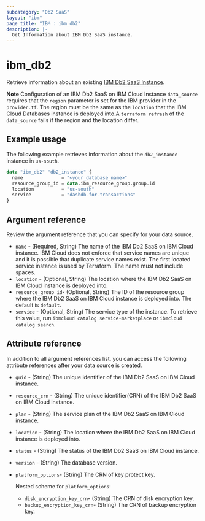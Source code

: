 ```yaml
---
subcategory: "Db2 SaaS"
layout: "ibm"
page_title: "IBM : ibm_db2"
description: |-
  Get Information about IBM Db2 SaaS instance.
---
```


# ibm_db2

Retrieve information about an existing [IBM Db2 SaaS Instance](https://cloud.ibm.com/docs/Db2onCloud).

**Note**
Configuration of an IBM Db2 SaaS on IBM Cloud Instance `data_source` requires that the `region` parameter is set for the IBM provider in the `provider.tf`. The region must be the same as the `location` that the IBM Cloud Databases instance is deployed into.A `terraform refresh` of the `data_source` fails if the region and the location differ.

## Example usage
The following example retrieves information about the `db2_instance` instance in `us-south`.

```terraform
data "ibm_db2" "db2_instance" {
  name              = "<your_database_name>"
  resource_group_id = data.ibm_resource_group.group.id
  location          = "us-south"
  service           = "dashdb-for-transactions"
}
```

## Argument reference
Review the argument reference that you can specify for your data source. 

- `name` - (Required, String) The name of the IBM Db2 SaaS on IBM Cloud instance. IBM Cloud does not enforce that service names are unique and it is possible that duplicate service names exist. The first located service instance is used by  Terraform. The name must not include spaces.
- `location` - (Optional, String) The location where the IBM Db2 SaaS on IBM Cloud instance is deployed into.
- `resource_group_id`- (Optional, String) The ID of the resource group where the IBM Db2 SaaS on IBM Cloud instance is deployed into. The default is `default`.
- `service` - (Optional, String) The service type of the instance. To retrieve this value, run `ibmcloud catalog service-marketplace` or `ibmcloud catalog search`.

## Attribute reference
In addition to all argument references list, you can access the following attribute references after your data source is created. 

- `guid` - (String) The unique identifier of the IBM Db2 SaaS on IBM Cloud instance.
- `resource_crn` - (String) The unique identifier(CRN) of the IBM Db2 SaaS on IBM Cloud instance.
- `plan` - (String)  The service plan of the IBM Db2 SaaS on IBM Cloud instance.
- `location` - (String)  The location where the IBM Db2 SaaS on IBM Cloud instance is deployed into.
- `status` - (String)  The status of the IBM Db2 SaaS on IBM Cloud instance.
- `version` - (String) The database version.
- `platform_options`-  (String) The CRN of key protect key.
   
   Nested scheme for `platform_options`:
   - `disk_encryption_key_crn`-  (String) The CRN of disk encryption key.
   - `backup_encryption_key_crn`-  (String) The CRN of backup encryption key.

